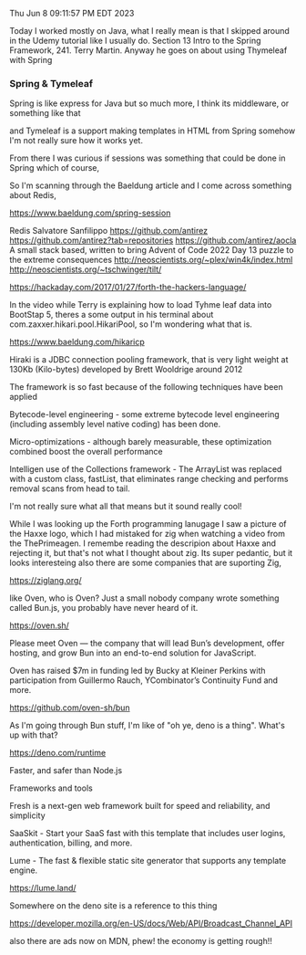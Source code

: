 Thu Jun 8 09:11:57 PM EDT 2023


Today I worked mostly on Java, what I really mean is that I skipped around in the Udemy tutorial like I usually do. Section 13 Intro to the Spring Framework, 241. Terry Martin. Anyway he goes on about using Thymeleaf with Spring



### Spring & Tymeleaf

Spring is like express for Java but so much more, I think its middleware, or something like that

and Tymeleaf is a support making templates in HTML from Spring somehow I'm not really sure how it works yet.



From there I was curious if sessions was something that could be done in Spring which of course,

So I'm scanning through the Baeldung article and I come across something about Redis, 

https://www.baeldung.com/spring-session


Redis
Salvatore Sanfilippo
https://github.com/antirez
https://github.com/antirez?tab=repositories
https://github.com/antirez/aocla
A small stack based, written to bring Advent of Code 2022 Day 13 puzzle to the extreme consequences
http://neoscientists.org/~plex/win4k/index.html
http://neoscientists.org/~tschwinger/tilt/

https://hackaday.com/2017/01/27/forth-the-hackers-language/



In the video while Terry is explaining how to load Tyhme leaf data into BootStap 5, theres a some output in his terminal about com.zaxxer.hikari.pool.HikariPool, so I'm wondering what that is.

https://www.baeldung.com/hikaricp

Hiraki is a JDBC connection pooling framework, that is very light weight at 130Kb (Kilo-bytes) developed by Brett Wooldrige around 2012

The framework is so fast because of the following techniques have been applied


Bytecode-level engineering - some extreme bytecode level engineering (including assembly level native coding) has been done.

Micro-optimizations - although barely measurable, these optimization combined boost the overall performance

Intelligen use of the Collections framework - The ArrayList<Statement> was replaced with a custom class, fastList, that eliminates range checking and performs removal scans from head to tail.

I'm not really sure what all that means but it sound really cool!


While I was looking up the Forth programming lanugage I saw a picture of the Haxxe logo, which I had mistaked for zig when watching a video from the ThePrimeagen. I remembe reading the descripion about Haxxe and rejecting it, but that's not what I thought about zig. Its super pedantic, but it looks interesteing also there are some companies that are suporting Zig, 

https://ziglang.org/

like Oven, who is Oven? Just a small nobody company wrote something called Bun.js, you probably have never heard of it.

https://oven.sh/

Please meet Oven — the company that will lead Bun’s development, offer hosting, and grow Bun into an end-to-end solution for JavaScript.

Oven has raised $7m in funding led by Bucky at Kleiner Perkins with participation from Guillermo Rauch, YCombinator’s Continuity Fund and more.

https://github.com/oven-sh/bun

As I'm going through Bun stuff, I'm like of "oh ye, deno is a thing". What's up with that?

https://deno.com/runtime

Faster, and safer than Node.js

Frameworks and tools

Fresh is a next-gen web framework built for speed and reliability, and simplicity

SaaSkit - Start your SaaS fast with this template that includes user logins, authentication, billing, and more.

Lume - The fast & flexible static site generator that supports any template engine.

https://lume.land/


Somewhere on the deno site is a reference to this thing

https://developer.mozilla.org/en-US/docs/Web/API/Broadcast_Channel_API

also there are ads now on MDN, phew! the economy is getting rough!!


